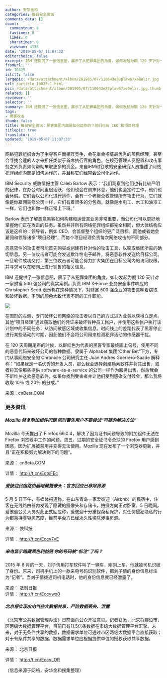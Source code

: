 ```yaml
---
author: 安华金和
categories: 每日安全资讯
comments_data: []
count:
  commentnum: 0
  favtimes: 0
  likes: 0
  sharetimes: 0
  viewnum: 4136
date: '2019-05-07 11:07:33'
editorchoice: false
excerpt: IBM 还提供了一张信息图，展示了从犯罪集团的角度，如何发起为期 120 天针对一家财富 500 强公司的真实案例。
fromurl: ''
id: 10825
islctt: false
largepic: /data/attachment/album/201905/07/110643e88plaw67xe8elzr.jpg
url: /article-10825-1.html
pic: /data/attachment/album/201905/07/110643e88plaw67xe8elzr.jpg.thumb.jpg
related: []
reviewer: ''
selector: ''
summary: IBM 还提供了一张信息图，展示了从犯罪集团的角度，如何发起为期 120 天针对一家财富 500 强公司的真实案例。
tags:
- 黑客攻击
thumb: false
title: 每日安全资讯：黑客集团内部是如何运作的？他们也有 CEO 和项目经理
titlepic: true
translator: ''
updated: '2019-05-07 11:07:33'
---
```


网络犯罪组织会为了争夺客户而相互竞争，会花重金招募最优秀的项目经理，甚至会寻找合适的人才来担任类似于首席执行官的角色，在规范管理人员配置和攻击事务之外负责如何帮助牟取更多的资金。来自IBM和谷歌的安全研究人员描述了网络犯罪组织内部是如何运作的，并且称它们经常会公司化运作。


IBM Security 威胁情报主管 Caleb Barlow 表示：“我们观察到他们也有比较严明的纪律，在办公时间里很活跃，他们也会在周末休息，他们也会定时工作，他们也会休假。它们会以公司化进行运作，会有一个老板全权管理所有攻击行为。它们就像是你雇佣装修公司一样，它们有着很多的分包商，就像是水电工、木工和油漆工一样，它们也和你一样正常上下班。”


Barlow 表示了解恶意黑客如何构建和运营其业务非常重要，而公司化可以更好地掌握他们正在攻击的任务。虽然并非所有网络犯罪组织都完全相同，但大体结构应该是这样的：领导者，例如 CEO，会监督整个组织的更广泛目标。而他或者她会雇佣和领导诸多“项目经理”，而每个项目经理负责每次网络攻击的不同部分。


恶意软件的攻击者可能首先购买或创建有针对性的攻击工具，以窃取集团所需的确切信息。另一位攻击者可能会发送欺诈性电子邮件，将恶意软件发送给目标公司。一旦软件成功交付，第三位攻击者可能会努力扩大集团在目标公司内的访问权限，并寻求可以在暗网上进行销售的相关信息。


IBM 还提供了一张信息图，展示了从犯罪集团的角度，如何发起为期 120 天针对一家财富 500 强公司的真实案例。负责 IBM X-Force 业务安全事件响应的 Christopher Scott 表示称在这种情况下，对财富 500 强企业的攻击意味着窃取和破坏数据，不同的颜色大致代表不同的工作职能。


![](/data/attachment/album/201905/07/110643e88plaw67xe8elzr.jpg)


在图形的左侧，专门破坏公司网络的攻击者以自己的方式进入业务以获得立足点。其他“项目经理”通过窃取他们的凭证来破坏各种员工帐户，并使用这些帐户执行该计划中的不同任务，从访问敏感区域或收集信息。时间线上的差距代表了黑客停止进行某些活动的时期，因此他们不会将公司用来检测犯罪活动的传感器干扰。


在 120 天周期尾声的时候，以鲜红色为代表的黑客专家最终画上句号，使用不同的恶意代码来破坏公司的各种数据。隶属于 Alphabet 集团“Other Bet”下方，专门从事网络安全的 Chronicle 公司研究主任 Juan Andres Guerrero-Saade 解释称：“如果我是一名优秀的开发人员，那么我会选择创建勒索软件并将其出售，或者将其像那些提供 software-as-a-service 的公司一样作为服务出售。然后我会不断维护这款恶意软件，如果你找到受害者并让他们受到感染支付赎金，那么我将收取 10％ 或 20％ 的分成。”


来源：cnBeta.COM


### 更多资讯


##### Mozilla 修复附加组件问题 同时警告用户不要尝试“可疑的解决方法”


Mozilla 今天推出了 Firefox 66.0.4，解决了因为证书问题导致的附加组件无法在 Firefox 浏览器中工作的问题。周五，过期的安全证书令全球的 Firefox 用户感到困惑，因为扩展被禁用并变得无法使用。Mozilla 现在发布了一个浏览器更新，并且“正在积极努力解决剩下的问题”。


来源： cnBeta.COM


详情： <http://t.cn/EotsFEc> 


##### 爱彼迎民宿路由器暗藏摄像头：官方回应已移除房源


5 月 5 日下午，有媒体报道称，在山东青岛一家爱彼迎（Airbnb）的民宿中，住客在无线路由器内发现了隐藏的摄像头和存储卡，拍摄方向正对卧室。5 日晚间，爱彼迎公关人员对此正式回应称，爱彼迎十分重视隐私保护，对任何侵犯隐私的行为都秉持零容忍态度，目前平台方已经永久性移除涉事房源。


来源： 快科技


详情： <http://t.cn/Eocv7vE> 


##### 来电显示暗藏黑色利益链 你的号码被“标注”了吗？


2015 年 8 月的一天，刘子倩用打车软件叫了一辆车，刚刚上车，他就被司机识破了身份。原来，司机手机上的一款来电号码识别软件，把刘子倩的身份信息标注为“记者”。当刘子倩拨通司机电话时，他的身份信息就已经泄露了。


来源： 法制日报  
详情： <http://t.cn/Eocvwx0> 


##### 北京将实现水电气热大数据共享，严防数据丢失、泄露


《北京市公共数据管理办法》日前面向公众开征意见。记者获悉，北京将建设市、区两级大数据管理平台，目前已有11.5亿条数据在市级大数据管理平台汇聚。未来，对于无条件共享的数据，数据需求单位可通过市区两级大数据平台直接获取；对于有条件共享的数据，数据需求单位应根据提供单位的授权获取共享数据。


来源： 北京日报


详情： <http://t.cn/EocvLOR> 


（信息来源于网络，安华金和搜集整理）